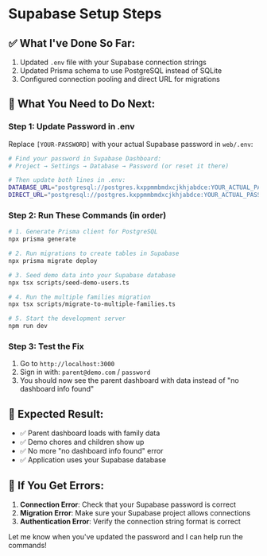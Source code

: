 # Supabase Setup Steps

## ✅ What I've Done So Far:
1. Updated `.env` file with your Supabase connection strings
2. Updated Prisma schema to use PostgreSQL instead of SQLite
3. Configured connection pooling and direct URL for migrations

## 🔐 What You Need to Do Next:

### Step 1: Update Password in .env
Replace `[YOUR-PASSWORD]` with your actual Supabase password in `web/.env`:

```bash
# Find your password in Supabase Dashboard:
# Project → Settings → Database → Password (or reset it there)

# Then update both lines in .env:
DATABASE_URL="postgresql://postgres.kxppmmbmdxcjkhjabdce:YOUR_ACTUAL_PASSWORD@aws-0-us-east-2.pooler.supabase.com:6543/postgres?pgbouncer=true"
DIRECT_URL="postgresql://postgres.kxppmmbmdxcjkhjabdce:YOUR_ACTUAL_PASSWORD@aws-0-us-east-2.pooler.supabase.com:5432/postgres"
```

### Step 2: Run These Commands (in order)
```bash
# 1. Generate Prisma client for PostgreSQL
npx prisma generate

# 2. Run migrations to create tables in Supabase
npx prisma migrate deploy

# 3. Seed demo data into your Supabase database
npx tsx scripts/seed-demo-users.ts

# 4. Run the multiple families migration
npx tsx scripts/migrate-to-multiple-families.ts

# 5. Start the development server
npm run dev
```

### Step 3: Test the Fix
1. Go to `http://localhost:3000`
2. Sign in with: `parent@demo.com` / `password`
3. You should now see the parent dashboard with data instead of "no dashboard info found"

## 🎯 Expected Result:
- ✅ Parent dashboard loads with family data
- ✅ Demo chores and children show up
- ✅ No more "no dashboard info found" error
- ✅ Application uses your Supabase database

## 🔧 If You Get Errors:
1. **Connection Error**: Check that your Supabase password is correct
2. **Migration Error**: Make sure your Supabase project allows connections
3. **Authentication Error**: Verify the connection string format is correct

Let me know when you've updated the password and I can help run the commands!